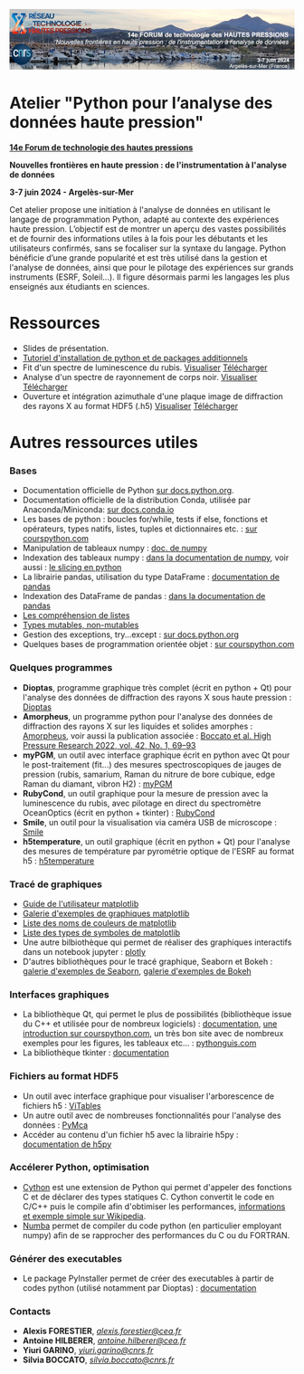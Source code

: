 ![forum](logos/bandeau.jpg)
# Atelier "Python pour l’analyse des données haute pression"

__[14e Forum de technologie des hautes pressions](https://forumhp2024.sciencesconf.org/)__

__Nouvelles frontières en haute pression : de l'instrumentation à l'analyse de données__

__3-7 juin 2024 - Argelès-sur-Mer__

Cet atelier propose une initiation à l'analyse de données en utilisant le langage de programmation Python, adapté au contexte des expériences haute pression. L’objectif est de montrer un aperçu des vastes possibilités et de fournir des informations utiles à la fois pour les débutants et les utilisateurs confirmés, sans se focaliser sur la syntaxe du langage. Python bénéficie d’une grande popularité et est très utilisé dans la gestion et l'analyse de données, ainsi que pour le pilotage des expériences sur grands instruments (ESRF, Soleil...). Il figure désormais parmi les langages les plus enseignés aux étudiants en sciences.

# Ressources 

* Slides de présentation. 
* [Tutoriel d'installation de python et de packages additionnels](installation.md)
* Fit d'un spectre de luminescence du rubis. [Visualiser](https://github.com/alexisforestier/Atelier-Python-HP/blob/main/Rubis_demo_fit/Rubis_demo.ipynb) [Télécharger](https://github.com/alexisforestier/Atelier-Python-HP/tree/main/Rubis_demo_fit)
* Analyse d'un spectre de rayonnement de corps noir. [Visualiser](https://github.com/alexisforestier/Atelier-Python-HP/blob/main/Corps_Noir_demo_fit/Corps_Noir_demo.ipynb) [Télécharger](https://github.com/alexisforestier/Atelier-Python-HP/tree/main/Corps_Noir_demo_fit)
* Ouverture et intégration azimuthale d'une plaque image de diffraction des rayons X au format HDF5 (.h5) [Visualiser](https://github.com/alexisforestier/Atelier-Python-HP/blob/main/Plaque_image_XRD_demo/Plaque_image_h5.ipynb) [Télécharger](https://github.com/alexisforestier/Atelier-Python-HP/tree/main/Plaque_image_XRD_demo)


# Autres ressources utiles

### Bases

* Documentation officielle de Python [sur docs.python.org](https://docs.python.org/fr/3/index.html).
* Documentation officielle de la distribution Conda, utilisée par Anaconda/Miniconda: [sur docs.conda.io](https://docs.conda.io/en/latest/#)
* Les bases de python : boucles for/while, tests if else, fonctions et opérateurs, types natifs, listes, tuples et dictionnaires etc. : [sur courspython.com](https://courspython.com/bases-python.html)
* Manipulation de tableaux numpy : [doc. de numpy](https://numpy.org/doc/stable/user/absolute_beginners.html)
* Indexation des tableaux numpy : [dans la documentation de numpy](https://numpy.org/doc/stable/user/basics.indexing.html), voir aussi : [le slicing en python](https://anislerouge.com/tutorial-python-slicing/)
* La librairie pandas, utilisation du type DataFrame : [documentation de pandas](https://pandas.pydata.org/docs/user_guide/index.html)
* Indexation des DataFrame de pandas : [dans la documentation de pandas](https://pandas.pydata.org/docs/user_guide/indexing.html)
* [Les compréhension de listes](https://www.docstring.fr/glossaire/comprehension-de-liste/)
* [Types mutables, non-mutables](https://bouquinpython.readthedocs.io/fr/latest/mutabilite.html)
* Gestion des exceptions, try...except : [sur docs.python.org](https://docs.python.org/fr/3/tutorial/errors.html)
* Quelques bases de programmation orientée objet : [sur courspython.com](https://courspython.com/classes-et-objets.html)

### Quelques programmes

* __Dioptas__, programme graphique très complet (écrit en python + Qt) pour l'analyse des données de diffraction des rayons X sous haute pression : [Dioptas](https://www.clemensprescher.com/programs/dioptas)
* __Amorpheus__, un programme python pour l'analyse des données de diffraction des rayons X sur les liquides et solides amorphes : [Amorpheus](https://github.com/CelluleProjet/Amorpheus), voir aussi la publication associée : [Boccato et al. High Pressure Research 2022, vol. 42, No. 1, 69–93](https://www.tandfonline.com/doi/full/10.1080/08957959.2022.2032032)
* __myPGM__, un outil avec interface graphique écrit en python avec Qt pour le post-traitement (fit...) des mesures spectroscopiques de jauges de pression (rubis, samarium, Raman du nitrure de bore cubique, edge Raman du diamant, vibron H2) :  [myPGM](https://github.com/AHilberer/myPGM)
* __RubyCond__, un outil graphique pour la mesure de pression avec la luminescence du rubis, avec pilotage en direct du spectromètre OceanOptics (écrit en python + tkinter) : [RubyCond](https://github.com/CelluleProjet/Rubycond)
* __Smile__, un outil pour la visualisation via caméra USB de microscope : [Smile](https://github.com/CelluleProjet/Smile)
* __h5temperature__, un outil graphique (écrit en python + Qt) pour l'analyse des mesures de température par pyrométrie optique de l'ESRF au format h5 : [h5temperature](https://github.com/alexisforestier/h5temperature)

### Tracé de graphiques

* [Guide de l'utilisateur matplotlib](https://matplotlib.org/stable/users/index.html)
* [Galerie d'exemples de graphiques matplotlib](https://matplotlib.org/stable/gallery/index.html)
* [Liste des noms de couleurs de matplotlib](https://matplotlib.org/stable/gallery/color/named_colors.html#css-colors)
* [Liste des types de symboles de matplotlib](https://matplotlib.org/stable/api/markers_api.html)
* Une autre bilbiothèque qui permet de réaliser des graphiques interactifs dans un notebook jupyter : [plotly](https://plotly.com/python/)
* D'autres bibliothèques pour le tracé graphique, Seaborn et Bokeh : [galerie d'exemples de Seaborn](https://seaborn.pydata.org/examples/index.html), [galerie d'exemples de Bokeh](https://docs.bokeh.org/en/latest/docs/gallery.html)

### Interfaces graphiques 

* La bibliothèque Qt, qui permet le plus de possibilités (bibliothèque issue du C++ et utilisée pour de nombreux logiciels) : [documentation](https://doc.qt.io/qtforpython-5/index.html), [une introduction sur courspython.com](https://courspython.com/interfaces.html), un très bon site avec de nombreux exemples pour les figures, les tableaux etc... : [pythonguis.com](https://www.pythonguis.com/tutorials/creating-your-first-pyqt-window/)
* La bibliothèque tkinter : [documentation](https://docs.python.org/fr/3/library/tkinter.html)

### Fichiers au format HDF5

* Un outil avec interface graphique pour visualiser l'arborescence de fichiers h5 : [ViTables](https://vitables.org/)
* Un autre outil avec de nombreuses fonctionnalités pour l'analyse des données : [PyMca](http://www.silx.org/doc/PyMca/dev/index.html)
* Accéder au contenu d'un fichier h5 avec la librairie h5py : [documentation de h5py](https://docs.h5py.org/en/stable/quick.html)

### Accélerer Python, optimisation

* [Cython](https://cython.org/) est une extension de Python qui permet d'appeler des fonctions C et de déclarer des types statiques C. Cython convertit le code en C/C++ puis le compile afin d'obtimiser les performances, [informations et exemple simple sur Wikipedia](https://fr.wikipedia.org/wiki/Cython).
* [Numba](https://numba.pydata.org/) permet de compiler du code python (en particulier employant numpy) afin de se rapprocher des performances du C ou du FORTRAN.

### Générer des executables
* Le package PyInstaller permet de créer des executables à partir de codes python (utilisé notamment par Dioptas) : [documentation](https://pyinstaller.org/en/stable/) 

### Contacts

* **Alexis FORESTIER**,  *alexis.forestier@cea.fr*
* **Antoine HILBERER**,  *antoine.hilberer@cea.fr* 
* **Yiuri GARINO**,      *yiuri.garino@cnrs.fr*     
* **Silvia BOCCATO**,    *silvia.boccato@cnrs.fr* 

